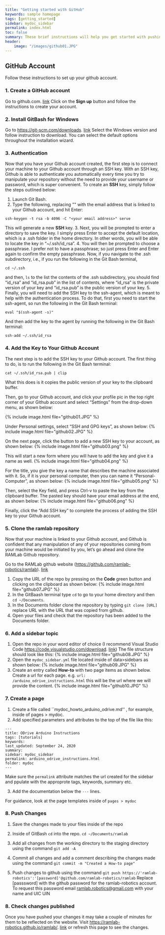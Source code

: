 ```yaml
---
title: "Getting started with GitHub"
keywords: sample homepage
tags: [getting_started]
sidebar: mydoc_sidebar
permalink: index.html
toc: false
summary: These brief instructions will help you get started with pushing documentation to the website. 
header:
    image: "/images/github01.JPG"
---
```


## GitHub Account

Follow these instructions to set up your github account.

### 1. Create a GitHub account

Go to github.com. [link](https://www.github.com) Click on the **Sign up** button and follow the instructions to create your account. 

### 2. Install GitBash for Windows

Go to https://git-scm.com/downloads. [link](https://git-scm.com/downloads) Select the Windows version and follow instruction to download. You can select the default options throughout the installation wizard. 

### 3. Authentication

Now that you have your Github account created, the first step is to connect your machine to your Github account through an SSH key. With an SSH key, Github is able to authenticate you automatically every time you try to manipulate your repository without the need to provide your username or password, which is super convenient.
To create an **SSH** key, simply follow the steps outlined below:
1. Launch Git Bash.
2. Type the following, replacing "<your email address>" with the email address that is linked to your Github account, and hit Enter:

```
ssh-keygen -t rsa -b 4096 -C "<your email address>" serve
```
This will generate a new **SSH** key.
3. Next, you will be prompted to enter a directory to save the key. I simply press Enter to accept the default location, which is a .ssh folder in the home directory. In other words, you will be able to locate the key in “~/.ssh/id_rsa”.
4. You will then be prompted to choose a passphrase. I prefer not to have a passphrase; so just press Enter and Enter again to confirm the empty passphrase.
Now, if you navigate to the .ssh subdirectory, i.e., if you run the following in the Git Bash terminal,
```
cd ~/.ssh
```
and then,
``
ls
``
to the list the contents of the .ssh subdirectory, you should find “id_rsa” and “id_rsa.pub” in the list of contents, where “id_rsa” is the private version of your key and “id_rsa.pub” is the public version of your key.
5. Finally, you will need to add the SSH key to the ssh-agent, which is meant to help with the authentication process. To do that, first you need to start the ssh-agent, so run the following in the Git Bash terminal:
```
eval "$(ssh-agent -s)"
```
And then add the key to the agent by running the following in the Git Bash terminal:
```
ssh-add ~/.ssh/id_rsa
```
### 4. Add the Key to Your Github Account
The next step is to add the SSH key to your Github account. The first thing to do, is to run the following in the Git Bash terminal:
```
cat ~/.ssh/id_rsa.pub | clip
```
What this does is it copies the public version of your key to the clipboard buffer.

Then, go to your Github account, and click your profile pic in the top right corner of your Github account and select “Settings” from the drop-down menu, as shown below:

{% include image.html file="github01.JPG" %}

Under Personal settings, select “SSH and GPG keys”, as shown below:
{% include image.html file="github02.JPG" %}

On the next page, click the button to add a new SSH key to your account, as shown below:
{% include image.html file="github03.png" %}

This will start a new form where you will have to add the key and give it a name as well.
{% include image.html file="github04.png" %}

For the title, you give the key a name that describes the machine associated with it. So, if it is your personal computer, then you can name it “Personal-Computer”, as shown below:
{% include image.html file="github05.png" %}

Then, select the Key field, and press Ctrl-v to paste the key from the clipboard buffer. The pasted key should have your email address at the end, as shown below:
{% include image.html file="github06.png" %}

Finally, click the “Add SSH key” to complete the process of adding the SSH key to your Github account.

### 5. Clone the ramlab repository 
Now that your machine is linked to your Github account, and Github is confident that any manipulation of any of your repositories coming from your machine would be initiated by you, let’s go ahead and clone the RAMLab Github repository.

Go to the RAMLab  github website (https://github.com/ramlab-robotics/ramlab). [link](https://github.com/ramlab-robotics/ramlab)
1. Copy the URL of the repo by pressing on the **Code** green button and clicking on the clipboard as shown below:
{% include image.html file="github07.JPG" %}
2. In the GitBaash terminal type ``cd`` to go to your home directory and then ``cd ~/Documents``. 
3. In the Documents folder clone the repository by typing ``git clone [URL]`` replace URL with the URL that was copied from github. 
4. Open your files and check that the repository has been added to the Documents folder.

### 6. Add a sidebar topic

1. Open the repo in your word editor of choice (I recommend Visual Studio Code https://code.visualstudio.com/download. [link](https://code.visualstudio.com/download))
The file structure should look like this:
{% include image.html file="github08.JPG" %}
2. Open the ``mydoc_sidebar.yml`` file located inside of data>sidebars as shown below: {% include image.html file="github09.JPG" %}
3. Create an entry called **How-to** with two page items as shown below. Create a url for each page. e.g. ``url: /arduino_odrive_instructions.html`` this will be the url where we will provide the content.
 {% include image.html file="github10.JPG" %}

 ### 7. Create a page

 1. Create a file called ``mydoc_howto_arduino_odrive.md'' , for example, inside of pages > mydoc. 
 2. Add specified parameters and attributes to the top of the file like this:
 ```
---
title: ODrive Arduino Instructions
tags: [tutorials]
keywords: 
last_updated: September 24, 2020
summary: 
sidebar: mydoc_sidebar
permalink: arduino_odrive_instructions.html
folder: mydoc
---
 ```

 Make sure the ``permalink`` attribute matches the url created for the sidebar and ppulate with the approprote tags, keywords, summary etc.

 3. Add the documentation below the ``---`` lines.

 For guidance, look at the page templates inside of ``pages > mydoc``

 ### 8. Push Changes

 1. Save the changes made to your files inside of the repo

 2. Inside of GitBash ``cd`` into the repo. ``cd ~/Documents/ramlab``

 3. Add all changes from the working directory to the staging directory using the command ``git add -A``

 4. Commit all changes and add a comment describing the changes made using the command ``git commit -m "Created a How-to page"``

 5. Push changes to github using the command ``git push https://'ramlab-robotics':'[password]'@github.com/ramlab-robotics/ramlab``
 Replace [passsword] with the github password for the ramlab-robotics account. To request this password email ramlab.robotics@gmail.com with your name and UIC UIN

 ### 8. Check changes published

 Once you have pushed your changes it may take a couple of minutes for them to be reflected on the website. Visit https://ramlab-robotics.github.io/ramlab/. [link](https://ramlab-robotics.github.io/ramlab/) or refresh this page to see the changes.

 